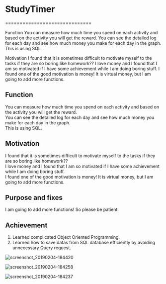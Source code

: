 # StudyTimer
==============================

Function
You can measure how much time you spend on each activity and based on the activity you will get the reward. 
You can see the detailed log for each day and see how much money you make for each day in the graph. 
This is using SQL

Motivation
I found that it is sometimes difficult to motivate myself to the tasks if they are so boring like homework?? 
I love money and I found that I am so motivated if I have some achievement while I am doing boring stuff. 
I found one of the good motivation is money! It is virtual money, but I am going to add more functions. 

Function
------------

You can measure how much time you spend on each activity and based on the activity you will get the reward. <br />
You can see the detailed log for each day and see how much money you make for each day in the graph. <br />
This is using SQL.

Motivation
------------

I found that it is sometimes difficult to motivate myself to the tasks if they are so boring like homework??  <br />
I love money and I found that I am so motivated if I have some achievement while I am doing boring stuff.  <br />
I found one of the good motivation is money! It is virtual money, but I am going to add more functions.  <br />

Purpose and fixes
--------------

I am going to add more functions! So please be patient. <br />

Achievement 
---------------

1. Learned complicated Object Oriented Programming.  <br />
2. Learned how to save datas from SQL database efficiently by avoiding unnecessary Query request. <br />



![screenshot_20190204-184420](https://user-images.githubusercontent.com/32227575/52246982-9a054280-28ad-11e9-9838-7c57506d111a.jpg)

![screenshot_20190204-184258](https://user-images.githubusercontent.com/32227575/52246985-9c679c80-28ad-11e9-9b4f-61febb2c91a2.jpg)

![screenshot_20190204-184237](https://user-images.githubusercontent.com/32227575/52246986-9ec9f680-28ad-11e9-9337-1b58f7f32ef7.jpg)
